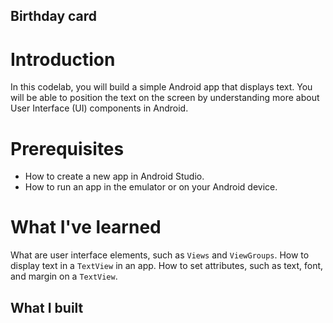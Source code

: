 ## Birthday card

# Introduction

In this codelab, you will build a simple Android app that displays text. You will be able to position the text on the screen by understanding more about User Interface (UI) components in Android.

# Prerequisites

* How to create a new app in Android Studio.
* How to run an app in the emulator or on your Android device.

# What I've learned

What are user interface elements, such as `Views` and `ViewGroups`.
How to display text in a `TextView` in an app.
How to set attributes, such as text, font, and margin on a `TextView`.

## What I built


